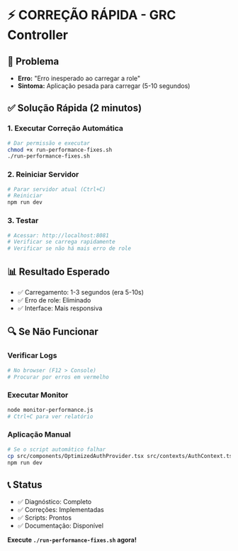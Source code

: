 # ⚡ CORREÇÃO RÁPIDA - GRC Controller

## 🚨 Problema
- **Erro:** "Erro inesperado ao carregar a role"
- **Sintoma:** Aplicação pesada para carregar (5-10 segundos)

## ✅ Solução Rápida (2 minutos)

### 1. Executar Correção Automática
```bash
# Dar permissão e executar
chmod +x run-performance-fixes.sh
./run-performance-fixes.sh
```

### 2. Reiniciar Servidor
```bash
# Parar servidor atual (Ctrl+C)
# Reiniciar
npm run dev
```

### 3. Testar
```bash
# Acessar: http://localhost:8081
# Verificar se carrega rapidamente
# Verificar se não há mais erro de role
```

## 📊 Resultado Esperado
- ✅ Carregamento: 1-3 segundos (era 5-10s)
- ✅ Erro de role: Eliminado
- ✅ Interface: Mais responsiva

## 🔍 Se Não Funcionar

### Verificar Logs
```bash
# No browser (F12 > Console)
# Procurar por erros em vermelho
```

### Executar Monitor
```bash
node monitor-performance.js
# Ctrl+C para ver relatório
```

### Aplicação Manual
```bash
# Se o script automático falhar
cp src/components/OptimizedAuthProvider.tsx src/contexts/AuthContext.tsx
npm run dev
```

## 📞 Status
- ✅ Diagnóstico: Completo
- ✅ Correções: Implementadas  
- ✅ Scripts: Prontos
- ✅ Documentação: Disponível

**Execute `./run-performance-fixes.sh` agora!**